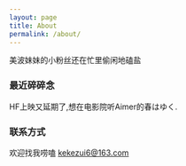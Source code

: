 ```yaml
---
layout: page
title: About
permalink: /about/
---
```


美波妹妹的小粉丝还在忙里偷闲地磕盐

### 最近碎碎念

HF上映又延期了,想在电影院听Aimer的春はゆく.

### 联系方式

欢迎找我唠嗑 [kekezui6@163.com](mailto:kekezui6@163.com)
